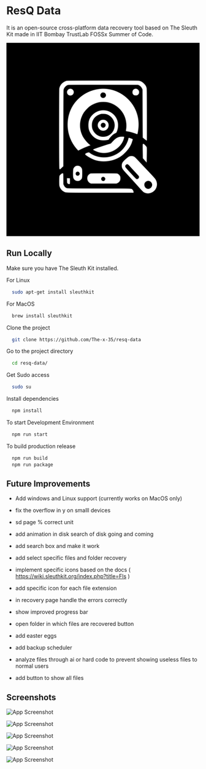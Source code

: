 
# ResQ Data

It is an open-source cross-platform data recovery tool based on The Sleuth Kit made in IIT Bombay TrustLab FOSSx Summer of Code.


![Logo](https://raw.githubusercontent.com/The-x-35/resq-data/master/assets/icon.jpg)


## Run Locally

Make sure you have The Sleuth Kit installed.

For Linux
```bash
  sudo apt-get install sleuthkit
```
For MacOS
```bash
  brew install sleuthkit
```

Clone the project

```bash
  git clone https://github.com/The-x-35/resq-data
```

Go to the project directory

```bash
  cd resq-data/
```

Get Sudo access

```bash
  sudo su 
```

Install dependencies

```bash
  npm install
```

To start Development Environment

```bash
  npm run start
```

To build production release

```bash
  npm run build
  npm run package
```

## Future Improvements

- Add windows and Linux support (currently works on MacOS only)

- fix the overflow in y on smalll devices

- sd page % correct unit

- add animation in disk search of disk going and coming


- add search box and make it work
- add select specific files and folder recovery
- implement specific icons based on the docs ( https://wiki.sleuthkit.org/index.php?title=Fls )
- add specific icon for each file extension

- in recovery page handle the errors correctly 
- show improved progress bar
- open folder in which files are recovered button 


- add easter eggs

- add backup scheduler

- analyze files through ai or hard code to prevent showing useless files to normal users
- add button to show all files




## Screenshots

![App Screenshot](https://github.com/The-x-35/resq-data/blob/master/assets/ss/Screenshot%202024-06-30%20at%203.01.27%E2%80%AFAM.png?raw=true)

![App Screenshot](https://github.com/The-x-35/resq-data/blob/master/assets/ss/Screenshot%202024-06-30%20at%203.01.43%E2%80%AFAM.png?raw=true)

![App Screenshot](https://github.com/The-x-35/resq-data/blob/master/assets/ss/Screenshot%202024-06-30%20at%203.02.20%E2%80%AFAM.png?raw=true)

![App Screenshot](https://github.com/The-x-35/resq-data/blob/master/assets/ss/Screenshot%202024-06-30%20at%203.03.37%E2%80%AFAM.png?raw=true)

![App Screenshot](https://github.com/The-x-35/resq-data/blob/master/assets/ss/Screenshot%202024-06-30%20at%203.03.57%E2%80%AFAM.png?raw=true)
